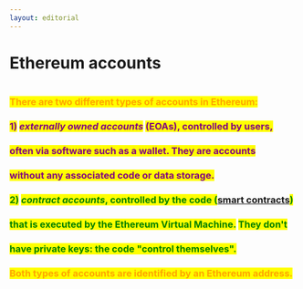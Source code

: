 ```yaml
---
layout: editorial
---
```


# Ethereum accounts

<figure><img src="../../../../../../../.gitbook/assets/pexels-btgl-♡-8420376.jpg" alt=""><figcaption></figcaption></figure>

### <mark style="color:orange;">There are two different types of accounts in Ethereum:</mark>&#x20;



### <mark style="color:purple;">1)</mark> <mark style="color:purple;"></mark>_<mark style="color:purple;">externally owned accounts</mark>_ <mark style="color:purple;"></mark><mark style="color:purple;">(EOAs), controlled by users,</mark>&#x20;

### <mark style="color:purple;">often via software such as a wallet. They are accounts</mark>

### <mark style="color:purple;">without any associated code or data storage.</mark>&#x20;



### <mark style="color:green;">2)</mark> <mark style="color:green;"></mark>_<mark style="color:green;">contract accounts</mark>_<mark style="color:green;">, controlled by the code (</mark>[smart contracts](smart-contracts/)<mark style="color:green;">)</mark>&#x20;

### <mark style="color:green;">that is executed by the Ethereum Virtual Machine.</mark> <mark style="color:green;">They don't</mark>&#x20;

### <mark style="color:green;">have private keys: the code "control themselves".</mark>



### <mark style="color:orange;">Both types of accounts are identified by an Ethereum address.</mark>&#x20;
